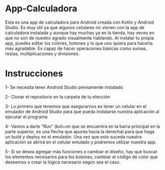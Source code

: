 # App-Calculadora
 
Esta es una app de calculadora para Android creada con Kotlin y Android Studio. Es muy útil ya que algunos celulares no vienen con la app de calculadora instalada y aunque hay muchas ya en la tienda, hay veces en que no son de nuestro agrado visualmente hablando. Al instalar tu propia app, puedes editar los colores, botones y lo que uno quiera para hacerla más agradable. Es capaz de hacer operaciones básicas como sumas, restas, multiplicaciones y divisiones. 

# Instrucciones


1- Se necesita tener Android Studio previamente instalado


2- Clonar el repositorio en la carpeta de tu elección


3- Lo primero que tenemos que asegurarnos es tener un celular en el emulador de Android Studio para que pueda instalarse nuestra aplicación al ejecutar el programa


4- Vamos a darle "Run" (bot+on que se encuentra en la barra principal en la parte superior, es una flecha que apunta hacia la derecha) para que haga un build y deploy en el emulador. Una vez que esto suceda nuestra aplicación se abrirá en el celular emulado y podremos utilizar nuestra app.


5- Si se desea agregar más funciones o cambiar el diseño, hay que buscar los elementos necesarios para los botones, cambiar el código de color que deseemos o crear la lógica necesario según sea el caso.

